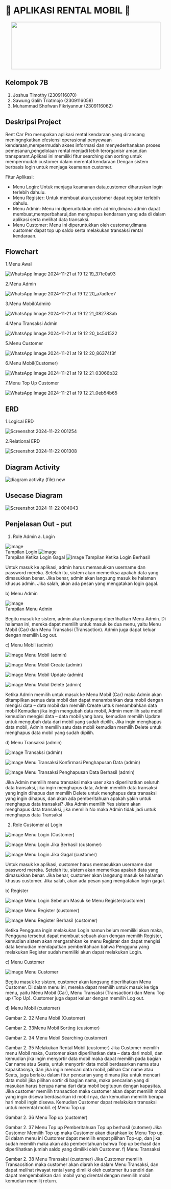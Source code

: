 # 🚗 APLIKASI RENTAL MOBIL 🚗
<p align="center">
  <img src = "https://i.pinimg.com/originals/20/e2/70/20e270a8df468a10644b4a9fc1024023.gif" width="468" height="148">
</p>

## **Kelompok 7B**
1. Joshua Timothy	(2309116070)
2. Sawung Galih Triatmojo	(2309116058)
3. Muhammad Shofwan Fikriyannur	(2309116062)

## **Deskripsi Project**
Rent Car Pro merupakan aplikasi rental kendaraan yang dirancang meningngkatkan efesiensi operasional penyewaan kendaraan,mempermudah akses informasi dan menyederhanakan proses pemesanan,pengelolaan rental menjadi lebih terorganisir aman,dan transparant.Aplikasi ini memiliki fitur searching dan sorting untuk mempermudah customer dalam merental kendaraan.Dengan sistem berbasis login untuk menjaga keamanan customer.

Fitur Aplikasi:
- Menu Login: Untuk menjaga keamanan data,customer diharuskan login terlebih dahulu.
- Menu Register: Untuk membuat akun,customer dapat register terlebih dahulu.
- Menu Admin: Menu ini diperuntukkan oleh admin,dimana admin dapat membuat,memperbaharui,dan menghapus kendaraan yang ada di dalam aplikasi serta melihat data transaksi.
- Menu Customer: Menu ini diperuntukkan oleh customer,dimana customer dapat top up saldo serta melakukan transaksi rental kendaraan.

## **Flowchart** 

1.Menu Awal

![WhatsApp Image 2024-11-21 at 19 12 19_37fe0a93](https://github.com/user-attachments/assets/dade2f5b-7897-4768-8064-bdface5ed4f0)

2.Menu Admin

![WhatsApp Image 2024-11-21 at 19 12 20_a7adfee7](https://github.com/user-attachments/assets/1b7d06ad-0765-401d-9a15-8dbc8205beda)

3.Menu Mobil(Admin)

![WhatsApp Image 2024-11-21 at 19 12 21_082783ab](https://github.com/user-attachments/assets/f08bea27-419f-4375-90b3-1e0edfc09f95)

4.Menu Transaksi Admin

![WhatsApp Image 2024-11-21 at 19 12 20_bc5d1522](https://github.com/user-attachments/assets/3c0cb749-0935-41f6-9438-d2dd559123bb)

5.Menu Customer 

![WhatsApp Image 2024-11-21 at 19 12 20_86374f3f](https://github.com/user-attachments/assets/721b6698-1c38-4510-9066-7930e78f0033)

6.Menu Mobil(Customer)

![WhatsApp Image 2024-11-21 at 19 12 21_03066b32](https://github.com/user-attachments/assets/c81e4c12-acb2-4f96-b9b0-133a8a10dea9)

7.Menu Top Up Customer

![WhatsApp Image 2024-11-21 at 19 12 21_0eb54b65](https://github.com/user-attachments/assets/fea68572-ad59-4b18-b4a1-cb1b5d71bf37)


## **ERD**

1.Logical ERD

![Screenshot 2024-11-22 001254](https://github.com/user-attachments/assets/12d4caf0-fbaa-432e-a507-c4e15dd36688)

2.Relational ERD

![Screenshot 2024-11-22 001308](https://github.com/user-attachments/assets/0cd86130-3f55-4a75-8ead-fbe5f0440c88)


## **Diagram Activity**

![diagram activity (file) new](https://github.com/user-attachments/assets/4a79bfae-5029-4574-b387-60d1f3eb4da4)


## **Usecase Diagram**

![Screenshot 2024-11-22 004043](https://github.com/user-attachments/assets/626e4484-1acd-4eed-8052-b72970a32efe)


## **Penjelasan Out - put**
1.	Role Admin
a.	Login
 
![image](https://github.com/user-attachments/assets/69c68160-844c-4d16-b92e-1ecee92439c8)  
Tampilan Login
![image](https://github.com/user-attachments/assets/be65855e-1489-4e6b-b2bd-80bfd60cc861)  
Tampilan Ketika Login Gagal
![image](https://github.com/user-attachments/assets/54e8dcaf-ceb5-4a47-a006-3180509debe7)
Tampilan Ketika Login Berhasil

Untuk masuk ke aplikasi, admin harus memasukkan username dan password mereka. Setelah itu, sistem akan memeriksa apakah data yang dimasukkan benar. Jika benar, admin akan langsung masuk ke halaman khusus admin. Jika salah, akan ada pesan yang mengatakan login gagal.

b)	Menu Admin

![image](https://github.com/user-attachments/assets/d4a3cdd8-aadd-4ef7-ac79-7e360b2120d9)  
Tampilan Menu Admin

Begitu masuk ke sistem, admin akan langsung diperlihatkan Menu Admin. Di halaman ini, mereka dapat memilih untuk masuk ke dua menu, yaitu Menu Mobil (Car) dan Menu Transaksi (Transaction). Admin juga dapat keluar dengan memilih Log out.

c)	Menu Mobil (admin)

![image](https://github.com/user-attachments/assets/61d8f4f9-b103-4ec4-a8b8-d2a3bcd20ff5)
Menu Mobil (admin)

![image](https://github.com/user-attachments/assets/16b47079-0cfe-44eb-a68a-05ae823739cb)
Menu Mobil Create (admin)

![image](https://github.com/user-attachments/assets/3b2dc731-0bac-4845-a40f-cea29f5fcebf)
Menu Mobil Update (admin)

![image](https://github.com/user-attachments/assets/8984f24d-0ea3-47ea-95af-673713a362ef)
Menu Mobil Delete (admin)

Ketika Admin memilih untuk masuk ke Menu Mobil (Car) maka Admin akan ditampilkan semua data mobil dan dapat menambahkan data mobil dengan mengisi data – data mobil dan memilih Create untuk menambahkan data mobil Kemudian jika ingin mengubah data mobil, Admin memilih satu mobil kemudian mengisi data – data mobil yang baru, kemudian memilih Update untuk mengubah data dari mobil yang sudah dipilih. Jika ingin menghapus data mobil, Admin memilih satu data mobil kemudian memilih  Delete untuk menghapus data mobil yang sudah dipilih.

d)	Menu Transaksi (admin)

![image](https://github.com/user-attachments/assets/f4ddfead-29c2-4139-8d45-c00013be7881)
Transaksi (admin)

![image](https://github.com/user-attachments/assets/dfad8200-21c8-4e27-b9ce-f7f350582691)
Menu Transaksi Konfirmasi Penghapusan Data (admin)

![image](https://github.com/user-attachments/assets/750f2023-3869-496d-b3b7-17a05fe518a3)
Menu Transaksi Penghapusan Data Berhasil (admin)

Jika Admin memilih menu transaksi maka user akan diperlihatkan seluruh data transaksi, jika ingin menghapus data, Admin memilih data transaksi yang ingin dihapus dan memilih Delete untuk menghapus data transaksi yang ingin dihapus, dan akan ada pemberitahuan apakah yakin untuk menghapus data transaksi? Jika Admin memilih Yes sistem akan menghapus data transaksi, jika memilih No maka Admin tidak jadi untuk menghapus data Transaksi

2.	Role Customer
a)	Login

![image](https://github.com/user-attachments/assets/9de5bc99-cb42-4f48-bc49-f252856ce616)
Menu Login (Customer)

![image](https://github.com/user-attachments/assets/9503035a-9e60-4b1b-b621-48405e51be2c)
Menu Login Jika Berhasil (customer)

![image](https://github.com/user-attachments/assets/560aaf1f-945b-4dab-b42b-dcbd7838f386)
Menu Login Jika Gagal (customer)

Untuk masuk ke aplikasi, customer harus memasukkan username dan password mereka. Setelah itu, sistem akan memeriksa apakah data yang dimasukkan benar. Jika benar, customer akan langsung masuk ke halaman khusus customer. Jika salah, akan ada pesan yang mengatakan login gagal.

b)	Register

![image](https://github.com/user-attachments/assets/c4b10b68-b98f-4b96-bdd7-beb7edd75f13)  Menu Login Sebelum Masuk ke Menu Register(customer)

![image](https://github.com/user-attachments/assets/22d0dce2-71fa-4ed0-87f0-5f66a9a67368)
Menu Register (customer)

![image](https://github.com/user-attachments/assets/c50eaebd-2628-48af-b8df-bcefddc0aecd)
Menu Register Berhasil (customer)

Ketika Pengguna ingin melakukan Login namun belum memiliki akun maka, Pengguna tersebut dapat membuat sebuah akun dengan memilih Register, kemudian sistem akan mengarahkan ke menu Register dan dapat mengisi data kemudian mendapatkan pemberitahuan bahwa Pengguna yang melakukan Register sudah memiliki akun dapat melakukan Login.

c)	Menu Customer

![image](https://github.com/user-attachments/assets/47beb60b-dfe5-47e0-9840-7cf51b7c0a8a)
Menu Customer

Begitu masuk ke sistem, customer akan langsung diperlihatkan Menu Customer. Di dalam menu ini, mereka dapat memilih untuk masuk ke tiga menu, yaitu Menu Mobil (Car), Menu Transaksi (Transaction) dan Menu Top up (Top Up). Customer juga dapat keluar dengan memilih Log out.

d)	Menu Mobil (customer)
 
Gambar 2. 32 Menu Mobil (Customer)
 
Gambar 2. 33Menu Mobil Sorting (customer)
 
Gambar 2. 34 Menu Mobil Searching (customer)
 
Gambar 2. 35 Melakukan Rental Mobil (customer)
Jika Customer memilih menu Mobil maka, Customer akan diperlihatkan data – data dari mobil, dan kemudian jika ingin menyortir data mobil maka dapat memilih pada bagian Car name atau Seats, untuk menyortir data mobil berdasarkan nama atau kapasitasnya, dan jika ingin mencari data mobil, pilihan Car name atau Seats, juga berlaku dalam fitur pencarian yang dimana jika untuk mencari data mobil jika pilihan sortir di bagian nama, maka pencarian yang di masukan harus berupa nama dari data mobil begitupun dengan kapasitas. Jika customer memilih transaction maka customer akan dapat memilih mobil yang ingin disewa berdasarkan id mobil nya, dan kemudian memilih berapa hari mobil ingin disewa. Kemudian Customer dapat melakukan transaksi untuk merental mobil.
e)	Menu Top up
 
Gambar 2. 36 Menu Top up (customer)
 
Gambar 2. 37 Menu Top up Pemberitahuan Top up berhasil (cutomer)
Jika Customer Memilih Top up maka Customer akan diarahkan ke Menu Top up. Di dalam menu ini Customer dapat memilih empat pilihan Top-up, dan jika sudah memilih maka akan ada pemberitahuan bahwa Top up berhasil dan diperlihatkan jumlah saldo yang dimiliki oleh Customer.
f)	Menu Transaksi
 
Gambar 2. 38 Menu Transaksi (customer)
Jika Customer memilih Transacsition maka customer akan diarah ke dalam Menu Transaksi, dan dapat melihat riwayat rental yang dimiliki oleh customer itu sendiri dan dapat mengembalikan dari mobil yang dirental dengan memilih mobil kemudian memilij return.

















